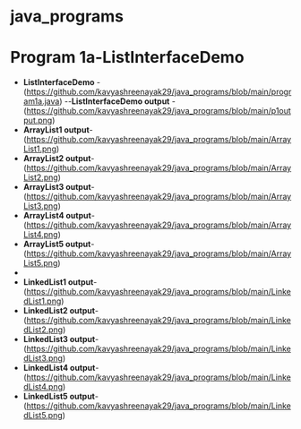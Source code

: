 # java_programs
# Program 1a-ListInterfaceDemo
- **ListInterfaceDemo** - (https://github.com/kavyashreenayak29/java_programs/blob/main/program1a.java) --**ListInterfaceDemo output** - (https://github.com/kavyashreenayak29/java_programs/blob/main/p1output.png)
- **ArrayList1 output**-(https://github.com/kavyashreenayak29/java_programs/blob/main/ArrayList1.png)
- **ArrayList2 output**-(https://github.com/kavyashreenayak29/java_programs/blob/main/ArrayList2.png)
- **ArrayList3 output**-(https://github.com/kavyashreenayak29/java_programs/blob/main/ArrayList3.png)
- **ArrayList4 output**-(https://github.com/kavyashreenayak29/java_programs/blob/main/ArrayList4.png)
- **ArrayList5 output**-(https://github.com/kavyashreenayak29/java_programs/blob/main/ArrayList5.png)
- 
- **LinkedList1 output**-(https://github.com/kavyashreenayak29/java_programs/blob/main/LinkedList1.png)
- **LinkedList2 output**-(https://github.com/kavyashreenayak29/java_programs/blob/main/LinkedList2.png)
- **LinkedList3 output**-(https://github.com/kavyashreenayak29/java_programs/blob/main/LinkedList3.png)
- **LinkedList4 output**-(https://github.com/kavyashreenayak29/java_programs/blob/main/LinkedList4.png)
- **LinkedList5 output**-(https://github.com/kavyashreenayak29/java_programs/blob/main/LinkedList5.png)
